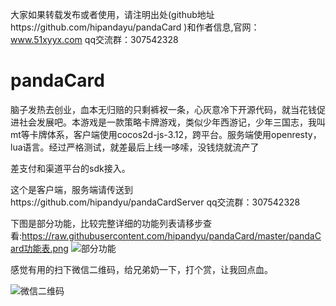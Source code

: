 大家如果转载发布或者使用，请注明出处(github地址https://github.com/hipandayu/pandaCard )和作者信息,官网：www.51xyyx.com  qq交流群：307542328
# pandaCard
脑子发热去创业，血本无归赔的只剩裤衩一条，心灰意冷下开源代码，就当花钱促进社会发展吧。本游戏是一款策略卡牌游戏，类似少年西游记，少年三国志，我叫mt等卡牌体系，客户端使用cocos2d-js-3.12，跨平台。服务端使用openresty，lua语言。经过严格测试，就差最后上线一哆嗦，没钱烧就流产了

差支付和渠道平台的sdk接入。

这个是客户端，服务端请传送到https://github.com/hipandyu/pandaCardServer
qq交流群：307542328

下图是部分功能，比较完整详细的功能列表请移步查看:https://raw.githubusercontent.com/hipandyu/pandaCard/master/pandaCard功能表.png
![部分功能](https://raw.githubusercontent.com/hipandyu/pandaCard/master/主要功能%402x.png)


感觉有用的扫下微信二维码，给兄弟奶一下，打个赏，让我回点血。

![微信二维码](https://raw.githubusercontent.com/hipandayu/pandaCard/master/%E5%BE%AE%E4%BF%A1%E4%BA%8C%E7%BB%B4%E7%A0%81.png)

